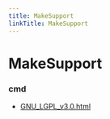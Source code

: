 ```yaml
---
title: MakeSupport
linkTitle: MakeSupport
---
```


# MakeSupport
### cmd

- [GNU_LGPL_v3.0.html](cmd/GNU_LGPL_v3.0.html)

